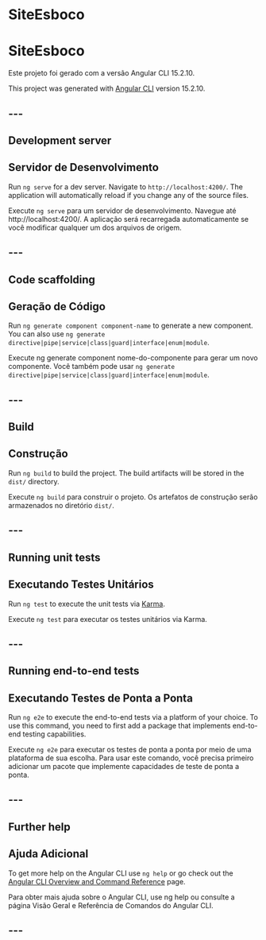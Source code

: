 # SiteEsboco
# SiteEsboco

Este projeto foi gerado com a versão Angular CLI 15.2.10.

This project was generated with [Angular CLI](https://github.com/angular/angular-cli) version 15.2.10.
## ---

## Development server
## Servidor de Desenvolvimento

Run `ng serve` for a dev server. Navigate to `http://localhost:4200/`.
The application will automatically reload if you change any of the source files.

Execute `ng serve` para um servidor de desenvolvimento. Navegue até http://localhost:4200/. 
A aplicação será recarregada automaticamente se você modificar qualquer um dos arquivos de origem.
## ---

## Code scaffolding
## Geração de Código

Run `ng generate component component-name` to generate a new component.
You can also use `ng generate directive|pipe|service|class|guard|interface|enum|module`.

Execute ng generate component nome-do-componente para gerar um novo componente.
Você também pode usar `ng generate directive|pipe|service|class|guard|interface|enum|module`.
## ---

## Build
## Construção

Run `ng build` to build the project.
The build artifacts will be stored in the `dist/` directory.

Execute `ng build` para construir o projeto.
Os artefatos de construção serão armazenados no diretório `dist/`.
## ---

## Running unit tests
## Executando Testes Unitários

Run `ng test` to execute the unit tests via [Karma](https://karma-runner.github.io).

Execute `ng test` para executar os testes unitários via Karma.
## ---

## Running end-to-end tests
## Executando Testes de Ponta a Ponta

Run `ng e2e` to execute the end-to-end tests via a platform of your choice.
To use this command, you need to first add a package that implements end-to-end testing capabilities.

Execute `ng e2e` para executar os testes de ponta a ponta por meio de uma plataforma de sua escolha.
Para usar este comando, você precisa primeiro adicionar um pacote que implemente capacidades de teste de ponta a ponta.
## ---

## Further help
## Ajuda Adicional

To get more help on the Angular CLI use `ng help` or go check out the [Angular CLI Overview and Command Reference](https://angular.io/cli) page.

Para obter mais ajuda sobre o Angular CLI, use ng help ou consulte a página Visão Geral e Referência de Comandos do Angular CLI.
## ---